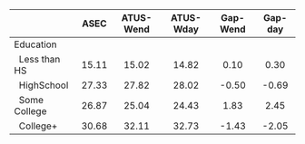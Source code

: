 
|                      |         ASEC |    ATUS-Wend |    ATUS-Wday |     Gap-Wend |      Gap-day |
| -------------------- | :----------: | :----------: | :----------: | :----------: | :----------: |
| Education            |              |              |              |              |              |
| &nbsp;&nbsp;Less than HS |        15.11 |        15.02 |        14.82 |         0.10 |         0.30 |
| &nbsp;&nbsp;HighSchool |        27.33 |        27.82 |        28.02 |        -0.50 |        -0.69 |
| &nbsp;&nbsp;Some College |        26.87 |        25.04 |        24.43 |         1.83 |         2.45 |
| &nbsp;&nbsp;College+ |        30.68 |        32.11 |        32.73 |        -1.43 |        -2.05 |

